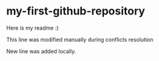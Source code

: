 # my-first-github-repository

Here is my readme :)

This line was modified manually during conflicts resolution

New line was added locally. 